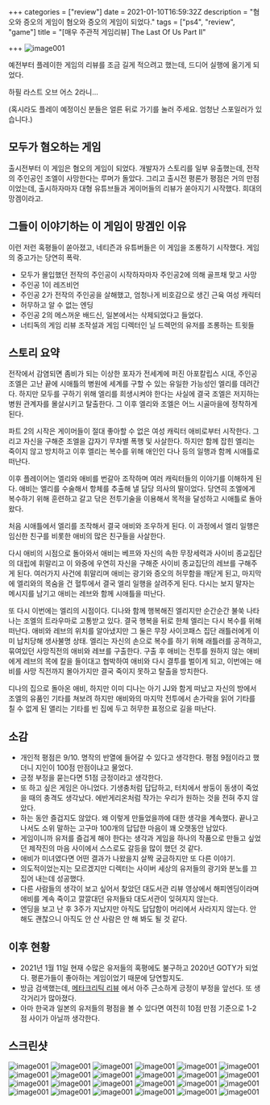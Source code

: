 +++
categories = ["review"]
date = 2021-01-10T16:59:32Z
description = "혐오와 증오의 게임이 혐오와 증오의 게임이 되었다."
tags = ["ps4", "review", "game"]
title = "[매우 주관적 게임리뷰] The Last Of Us Part II"

+++
![image001](/images/LastOfUs-001.jpg)

예전부터 플레이한 게임의 리뷰를 조금 길게 적으려고 했는데, 드디어 실행에 옮기게 되었다.

하필 라스트 오브 어스 2라니...

(혹시라도 플레이 예정이신 분들은 얼른 뒤로 가기를 눌러 주세요. 엄청난 스포일러가 있습니다.)

## 모두가 혐오하는 게임

출시전부터 이 게임은 혐오의 게임이 되었다. 개발자가 스토리를 일부 유출했는데, 전작의 주인공인 조엘이 사망한다는 루머가 돌았다.
그리고 출시전 평론가 평점은 거의 만점이었는데, 출시하자마자 대형 유튜브들과 게이머들의 리뷰가 쏟아지기 시작했다. 희대의 망겜이라고.

## 그들이 이야기하는 이 게임이 망겜인 이유

이런 저런 혹평들이 쏟아졌고, 네티즌과 유튜버들은 이 게임을 조롱하기 시작했다. 게임의 중고가는 당연히 폭락.

- 모두가 몰입했던 전작의 주인공이 시작하자마자 주인공2에 의해 골프채 맞고 사망
- 주인공 1이 레즈비언
- 주인공 2가 전작의 주인공을 살해했고, 엄청나게 비호감으로 생긴 근육 여성 캐릭터
- 허무하고 알 수 없는 엔딩
- 주인공 2의 메스꺼운 배드신, 일본에서는 삭제되었다고 들었다.
- 너티독의 게임 리뷰 조작설과 게임 디렉터인 닐 드렉먼의 유저를 조롱하는 트윗들

## 스토리 요약

전작에서 감염되면 좀비가 되는 이상한 포자가 전세계에 퍼진 아포칼립스 시대, 주인공 조엘은 고난 끝에 시애틀의 병원에 세계를 구할 수 있는 유일한 가능성인 엘리를
데려간다. 하지만 모두를 구하기 위해 엘리를 희생시켜야 한다는 사실에 결국 조엘은 저지하는 병원 관계자를 몰살시키고 탈출한다. 그 이후 엘리와 조엘은 어느 시골마을에 정착하게 된다.

파트 2의 시작은 게이머들이 절대 좋아할 수 없은 여성 캐릭터 애비로부터 시작한다. 그리고 자신을 구해준 조엘을 갑자기 무차별 폭행 및 사살한다. 하지만 함께 잡힌 엘리는 죽이지 않고 방치하고 이후 엘리는 복수를 위해 애인인 다나 등의 일행과 함께 시애틀로 떠난다.

이후 플레이어는 엘리와 애비를 번갈아 조작하며 여러 캐릭터들의 이야기를 이해하게 된다. 애비는 엘리를 수술해서 항체를 추출해 낼 담당 의사의 딸이었다. 당연히 조엘에게 복수하기 위해 훈련하고 갈고 닦은 전투기술을 이용해서 목적을 달성하고 시애틀로 돌아왔다.

처음 시애틀에서 엘리를 조작해서 결국 애비와 조우하게 된다. 이 과정에서 엘리 일행은 임신한 친구를 비롯한 애비의 많은 친구들을 사살한다. 

다시 애비의 시점으로 돌아와서 애비는 베프와 자신의 속한 무장세력과 사이비 종교집단의 대립에 휘말리고 이 와중에 우연히 자신을 구해준 사이비 종교집단의 레브를 구해주게 된다. 여러가지 사건에 휘말리며 애비는 광기와 증오의 허무함을 깨닫게 된고, 마지막에 엘리와의 목숨을 건 혈투에서 결국 엘리 일행을 살려주게 된다. 다시는 보지 말자는 메시지를 남기고 애비는 레브와 함께 시애틀을 떠난다.

또 다시 이번에는 엘리의 시점이다. 디나와 함께 행복해진 엘리지만 순간순간 불쑥 나타나는 조엘의 트라우마로 고통받고 있다. 결국 행복을 뒤로 한체 엘리는 다시 복수를 위해 떠난다. 애비와 레브의 위치를 알아냈지만 그 둘은 무장 사이코패스 집단 래틀러에게 이미 납치당해 생사불명 상태. 엘리는 자신의 손으로 복수를 하기 위해 래틀러를 공격하고, 묶여있던 사망직전의 애비와 레브를 구출한다. 구출 후 애비는 전투를 원하지 않는 애비에게 레브의 목에 칼을 들이대고 협박하여 애비와 다시 결투를 벌이게 되고, 이번에는 애비를 사망 직전까지 몰아가지만 결국 죽이지 못하고 탈출을 방치한다.

디나의 집으로 돌아온 애비, 하지만 이미 디나는 아기 JJ와 함게 떠났고 자신의 방에서 조엘의 유품인 기타를 쳐보려 하지만 애비와의 마지막 전투에서 손가락을 읽어 기타를 칠 수 없게 된 앨리는 기타를 빈 집에 두고 허무한 표정으로 길을 떠난다.

## 소감

- 개인적 평점은 9/10. 명작의 반열에 들어갈 수 있다고 생각한다. 평점 9점이라고 했더니 지인이 100점 만점이냐고 물었다. 
- 긍정 부정을 묻는다면 51점 긍정이라고 생각한다.
- 또 하고 싶은 게임은 아니었다. 기생충처럼 답답하고, 터치에서 쌍둥이 동생이 죽었을 때의 충격도 생각났다. 에반게리온처럼 작가는 우리가 원하는 것을 전혀 주지 않았다.
- 하는 동안 즐겁지도 않았다. 왜 이렇게 만들었을까에 대한 생각을 계속했다. 끝나고 나서도 소위 말하는 고구마 100개의 답답한 마음이 꽤 오랫동안 남았다.
- 게임이니까 유저를 즐겁게 해야 한다는 생각과 게임을 하나의 작품으로 만들고 싶었던 제작진의 마음 사이에서 스스로도 갈등을 많이 했던 것 같다.
- 애비가 미녀였다면 어떤 결과가 나왔을지 살짝 궁금하지만 또 다른 이야기.
- 의도적이었는지는 모르겠지만 디렉터는 사이버 세상의 유저들의 광기와 분노를 끄집어 내는데 성공했다. 
- 다른 사람들의 생각이 보고 싶어서 찾았던 대도서관 리뷰 영상에서 해피엔딩이라며 애비를 계속 죽이고 깔깔대던 유저들돠 대도서관이 잊혀지지 않는다. 
- 엔딩을 보고 난 후 3주가 지났지만 아직도 답답함이 머리에서 사라지지 않는다. 안 해도 괜찮으니 아직도 안 산 사람은 안 해 봐도 될 것 같다.

## 이후 현황 

- 2021년 1월 11일 현재 수많은 유저들의 혹평에도 불구하고 2020년 GOTY가 되었다. 평론가들이 좋아하는 게임이었기 때문에 당연할지도.
- 방금 검색했는데, [메타크리틱 리뷰](https://www.metacritic.com/game/playstation-4/the-last-of-us-part-ii) 에서 아주 근소하게 긍정이 부정을 앞선다. 또 생각거리가 많아졌다.
- 아마 한국과 일본의 유저들의 평점을 볼 수 있다면 여전히 10점 만점 기준으로 1-2점 사이가 아닐까 생각한다.

## 스크린샷

![image001](/images/LastOfUs-002.jpg)
![image001](/images/LastOfUs-003.jpg)
![image001](/images/LastOfUs-004.jpg)
![image001](/images/LastOfUs-005.jpg)
![image001](/images/LastOfUs-006.jpg)
![image001](/images/LastOfUs-007.jpg)
![image001](/images/LastOfUs-008.jpg)
![image001](/images/LastOfUs-009.jpg)
![image001](/images/LastOfUs-010.jpg)
![image001](/images/LastOfUs-011.jpg)
![image001](/images/LastOfUs-012.jpg)
![image001](/images/LastOfUs-013.jpg)
![image001](/images/LastOfUs-014.jpg)
![image001](/images/LastOfUs-015.jpg)
![image001](/images/LastOfUs-016.jpg)
![image001](/images/LastOfUs-017.jpg)
![image001](/images/LastOfUs-018.jpg)
![image001](/images/LastOfUs-019.jpg)
![image001](/images/LastOfUs-020.jpg)
![image001](/images/LastOfUs-021.jpg)
![image001](/images/LastOfUs-022.jpg)
![image001](/images/LastOfUs-023.jpg)
![image001](/images/LastOfUs-024.jpg)
![image001](/images/LastOfUs-025.jpg)
